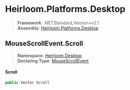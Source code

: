 # Heirloom.Platforms.Desktop

> **Framework**: .NETStandard,Version=v2.1  
> **Assembly**: [Heirloom.Platforms.Desktop][0]  

## MouseScrollEvent.Scroll

> **Namespace**: [Heirloom.Desktop][0]  
> **Declaring Type**: [MouseScrollEvent][1]  

#### Scroll

```cs
public Vector Scroll
```

[0]: ../../../Heirloom.Platforms.Desktop.md
[1]: ../MouseScrollEvent.md
